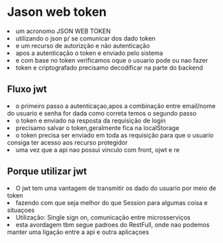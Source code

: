<h1> Jason web token </h1>

<li> um acronomo JSON WEB TOKEN
<li>utilizando o json p/ se comunicar dos dado token
<li>e um recurso de autorizção e não autenticação
<li>apos a autenticação o token e enviado pelo sistema
<li>e com base no token verificamos oque o usuario pode ou nao fazer
<li> token e criptografado precisamo decodificar na parte do backend

<h2>Fluxo jwt</h2>

<li>o primeiro passo a autenticaçao,apos a combinação entre email/nome do
usuario e senha for dada como correta temos o segundo passo
<li>o token e enviado na resposta da requisição de login
<li>precisamo salvar o token,geralmente fica na localStorage
<li>o token precisa ser enviado em toda as requisição para que o
usuario consiga ter acesso aos recurso protegidor
<li>uma vez que a api nao possui vinculo com front, ojwt e re

<h2> Porque utilizar jwt </h2>
<li>O jwt tem uma vantagem de transmitir os dado do usuario por meio de token
<li> fazendo com que seja melhor do que Session para algumas coisa e situaçoes
<li>Utilização: Single sign on, comunicação entre microsserviços
<li>esta avordagem tbm segue padroes do RestFull, onde nao podemos
manter uma ligação entre a api e outra aplicaçoes
